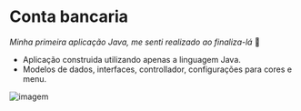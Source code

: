 # Conta bancaria
*Minha primeira aplicação Java, me senti realizado ao finaliza-lá* 🤖
 
- Aplicação construida utilizando apenas a linguagem Java.
- Modelos de dados, interfaces, controllador, configurações para cores e menu.

![imagem](https://img-c.udemycdn.com/course/750x422/4954474_99e2_5.jpg)
